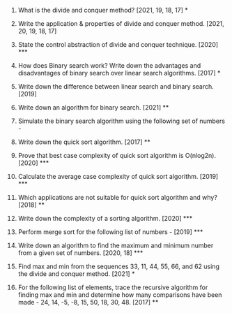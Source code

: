 1. What is the divide and conquer method? [2021, 19, 18, 17] *
2. Write the application & properties of divide and conquer method. [2021, 20, 19, 18, 17]
3. State the control abstraction of divide and conquer technique. [2020] ***

4. How does Binary search work? Write down the advantages and disadvantages of binary search over linear search algorithms. [2017] *
5. Write down the difference between linear search and binary search. [2019]
6. Write down an algorithm for binary search. [2021] **
7. Simulate the binary search algorithm using the following set of numbers -

8. Write down the quick sort algorithm. [2017] **
9. Prove that best case complexity of quick sort algorithm is O(nlog2n). [2020] ***
10. Calculate the average case complexity of quick sort algorithm. [2019] ***
11. Which applications are not suitable for quick sort algorithm and why? [2018] **

12. Write down the complexity of a sorting algorithm. [2020] ***
13. Perform merge sort for the following list of numbers - [2019] ***

14. Write down  an algorithm to find the maximum and minimum number from a given set of numbers.  [2020, 18] ***
15. Find max and min from the sequences 33, 11, 44, 55, 66, and 62 using the divide and conquer method. [2021] *
16. For the following list of elements, trace the recursive algorithm for finding max and min and determine how many comparisons have been made - 24, 14, -5, -8, 15, 50, 18, 30, 48. [2017] **